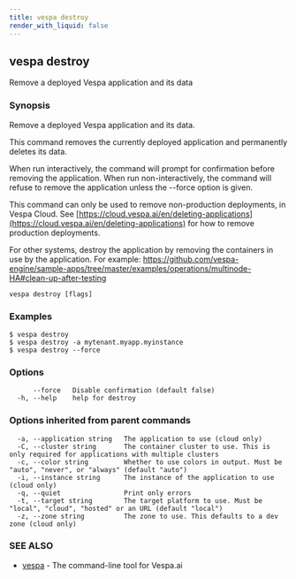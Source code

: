 ```yaml
---
title: vespa destroy
render_with_liquid: false
---
```


## vespa destroy

Remove a deployed Vespa application and its data

### Synopsis

Remove a deployed Vespa application and its data.

This command removes the currently deployed application and permanently
deletes its data.

When run interactively, the command will prompt for confirmation before
removing the application. When run non-interactively, the command will refuse
to remove the application unless the --force option is given.

This command can only be used to remove non-production deployments, in Vespa
Cloud. See [https://cloud.vespa.ai/en/deleting-applications](https://cloud.vespa.ai/en/deleting-applications) for how to remove
production deployments.

For other systems, destroy the application by removing the
containers in use by the application. For example:
https://github.com/vespa-engine/sample-apps/tree/master/examples/operations/multinode-HA#clean-up-after-testing

```
vespa destroy [flags]
```

### Examples

```
$ vespa destroy
$ vespa destroy -a mytenant.myapp.myinstance
$ vespa destroy --force
```

### Options

```
      --force   Disable confirmation (default false)
  -h, --help    help for destroy
```

### Options inherited from parent commands

```
  -a, --application string   The application to use (cloud only)
  -C, --cluster string       The container cluster to use. This is only required for applications with multiple clusters
  -c, --color string         Whether to use colors in output. Must be "auto", "never", or "always" (default "auto")
  -i, --instance string      The instance of the application to use (cloud only)
  -q, --quiet                Print only errors
  -t, --target string        The target platform to use. Must be "local", "cloud", "hosted" or an URL (default "local")
  -z, --zone string          The zone to use. This defaults to a dev zone (cloud only)
```

### SEE ALSO

* [vespa](vespa.html)	 - The command-line tool for Vespa.ai


